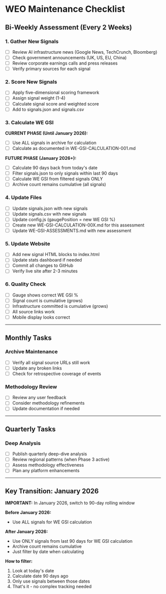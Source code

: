 # WEO Maintenance Checklist

## Bi-Weekly Assessment (Every 2 Weeks)

### 1. Gather New Signals
- [ ] Review AI infrastructure news (Google News, TechCrunch, Bloomberg)
- [ ] Check government announcements (UK, US, EU, China)
- [ ] Review corporate earnings calls and press releases
- [ ] Verify primary sources for each signal

### 2. Score New Signals
- [ ] Apply five-dimensional scoring framework
- [ ] Assign signal weight (1-4)
- [ ] Calculate signal score and weighted score
- [ ] Add to signals.json and signals.csv

### 3. Calculate WE GSI

**CURRENT PHASE (Until January 2026):**
- [ ] Use ALL signals in archive for calculation
- [ ] Calculate as documented in WE-GSI-CALCULATION-001.md

**FUTURE PHASE (January 2026+):**
- [ ] Calculate 90 days back from today's date
- [ ] Filter signals.json to only signals within last 90 days
- [ ] Calculate WE GSI from filtered signals ONLY
- [ ] Archive count remains cumulative (all signals)

### 4. Update Files
- [ ] Update signals.json with new signals
- [ ] Update signals.csv with new signals
- [ ] Update config.js (gaugePosition = new WE GSI %)
- [ ] Create new WE-GSI-CALCULATION-00X.md for this assessment
- [ ] Update WE-GSI-ASSESSMENTS.md with new assessment

### 5. Update Website
- [ ] Add new signal HTML blocks to index.html
- [ ] Update stats dashboard if needed
- [ ] Commit all changes to GitHub
- [ ] Verify live site after 2-3 minutes

### 6. Quality Check
- [ ] Gauge shows correct WE GSI %
- [ ] Signal count is cumulative (grows)
- [ ] Infrastructure committed is cumulative (grows)
- [ ] All source links work
- [ ] Mobile display looks correct

---

## Monthly Tasks

### Archive Maintenance
- [ ] Verify all signal source URLs still work
- [ ] Update any broken links
- [ ] Check for retrospective coverage of events

### Methodology Review
- [ ] Review any user feedback
- [ ] Consider methodology refinements
- [ ] Update documentation if needed

---

## Quarterly Tasks

### Deep Analysis
- [ ] Publish quarterly deep-dive analysis
- [ ] Review regional patterns (when Phase 3 active)
- [ ] Assess methodology effectiveness
- [ ] Plan any platform enhancements

---

## Key Transition: January 2026

**IMPORTANT:** In January 2026, switch to 90-day rolling window

**Before January 2026:**
- Use ALL signals for WE GSI calculation

**After January 2026:**
- Use ONLY signals from last 90 days for WE GSI calculation
- Archive count remains cumulative
- Just filter by date when calculating

**How to filter:**
1. Look at today's date
2. Calculate date 90 days ago
3. Only use signals between those dates
4. That's it - no complex tracking needed